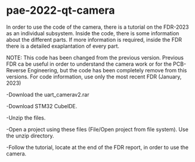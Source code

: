 # pae-2022-qt-camera
In order to use the code of the camera, there is a tutorial on the FDR-2023 as an individual subsystem.
Inside the code, there is some information about the different parts. If more information is required, 
inside the FDR there is a detailed exaplantation of every part.

NOTE: This code has been changed from the previous version. Previous FDR ca be useful in order to understand the camera work or for the PCB-Reverse Engineering, but the code has been completely remove from this versions. For code information, use only the most recent FDR (January, 2023)

-Download the uart_camerav2.rar

-Download STM32 CubeIDE.

-Unzip the files. 

-Open a project using these files (File/Open project from file system). Use the unzip directory. 

-Follow the tutorial, locate at the end of the FDR report, in order to use the camera. 


